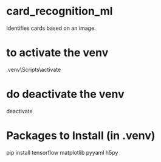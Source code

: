 # card_recognition_ml
Identifies cards based on an image. 


# to activate the venv
.venv\Scripts\activate
# do deactivate the venv
deactivate


# Packages to Install (in .venv)
pip install tensorflow matplotlib pyyaml h5py